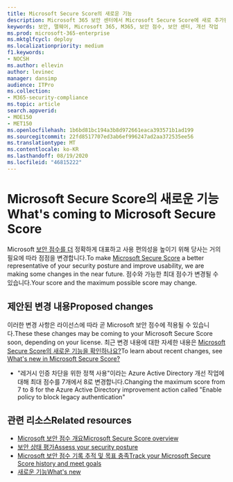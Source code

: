```yaml
---
title: Microsoft Secure Score의 새로운 기능
description: Microsoft 365 보안 센터에서 Microsoft Secure Score에 새로 추가된 기능에 대해 설명합니다.
keywords: 보안, 맬웨어, Microsoft 365, M365, 보안 점수, 보안 센터, 개선 작업
ms.prod: microsoft-365-enterprise
ms.mktglfcycl: deploy
ms.localizationpriority: medium
f1.keywords:
- NOCSH
ms.author: ellevin
author: levinec
manager: dansimp
audience: ITPro
ms.collection:
- M365-security-compliance
ms.topic: article
search.appverid:
- MOE150
- MET150
ms.openlocfilehash: 1b6bd81bc194a3b8d972661eaca393571b1ad199
ms.sourcegitcommit: 22fd8517707ed3ab6ef996247ad2aa372535ee56
ms.translationtype: MT
ms.contentlocale: ko-KR
ms.lasthandoff: 08/19/2020
ms.locfileid: "46815222"
---
```

# <a name="whats-coming-to-microsoft-secure-score"></a><span data-ttu-id="5a962-104">Microsoft Secure Score의 새로운 기능</span><span class="sxs-lookup"><span data-stu-id="5a962-104">What's coming to Microsoft Secure Score</span></span>

<span data-ttu-id="5a962-105">Microsoft [보안 점수를 더](microsoft-secure-score.md) 정확하게 대표하고 사용 편의성을 높이기 위해 당사는 거의 필요에 따라 점점을 변경합니다.</span><span class="sxs-lookup"><span data-stu-id="5a962-105">To make [Microsoft Secure Score](microsoft-secure-score.md) a better representative of your security posture and improve usability, we are making some changes in the near future.</span></span> <span data-ttu-id="5a962-106">점수와 가능한 최대 점수가 변경될 수 있습니다.</span><span class="sxs-lookup"><span data-stu-id="5a962-106">Your score and the maximum possible score may change.</span></span>

## <a name="proposed-changes"></a><span data-ttu-id="5a962-107">제안된 변경 내용</span><span class="sxs-lookup"><span data-stu-id="5a962-107">Proposed changes</span></span>

<span data-ttu-id="5a962-108">이러한 변경 사항은 라이선스에 따라 곧 Microsoft 보안 점수에 적용될 수 있습니다.</span><span class="sxs-lookup"><span data-stu-id="5a962-108">These these changes may be coming to your Microsoft Secure Score soon, depending on your license.</span></span> <span data-ttu-id="5a962-109">최근 변경 내용에 대한 자세한 내용은 [Microsoft Secure Score의 새로운 기능을 확인하나요?](microsoft-secure-score-whats-new.md)</span><span class="sxs-lookup"><span data-stu-id="5a962-109">To learn about recent changes, see [What's new in Microsoft Secure Score?](microsoft-secure-score-whats-new.md)</span></span>

- <span data-ttu-id="5a962-110">"레거시 인증 차단을 위한 정책 사용"이라는 Azure Active Directory 개선 작업에 대해 최대 점수를 7개에서 8로 변경합니다.</span><span class="sxs-lookup"><span data-stu-id="5a962-110">Changing the maximum score from 7 to 8 for the Azure Active Directory improvement action called "Enable policy to block legacy authentication"</span></span>

## <a name="related-resources"></a><span data-ttu-id="5a962-111">관련 리소스</span><span class="sxs-lookup"><span data-stu-id="5a962-111">Related resources</span></span>

- [<span data-ttu-id="5a962-112">Microsoft 보안 점수 개요</span><span class="sxs-lookup"><span data-stu-id="5a962-112">Microsoft Secure Score overview</span></span>](microsoft-secure-score.md)
- [<span data-ttu-id="5a962-113">보안 상태 평가</span><span class="sxs-lookup"><span data-stu-id="5a962-113">Assess your security posture</span></span>](microsoft-secure-score-improvement-actions.md)
- [<span data-ttu-id="5a962-114">Microsoft 보안 점수 기록 추적 및 목표 충족</span><span class="sxs-lookup"><span data-stu-id="5a962-114">Track your Microsoft Secure Score history and meet goals</span></span>](microsoft-secure-score-history-metrics-trends.md)
- [<span data-ttu-id="5a962-115">새로운 기능</span><span class="sxs-lookup"><span data-stu-id="5a962-115">What's new</span></span>](microsoft-secure-score-whats-new.md)
